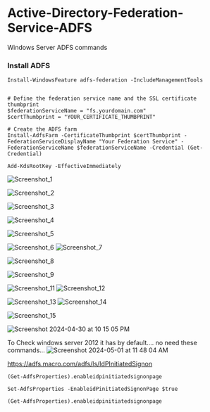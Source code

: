 # Active-Directory-Federation-Service-ADFS
Windows Server ADFS commands


### Install ADFS

```
Install-WindowsFeature adfs-federation -IncludeManagementTools
```

```

# Define the federation service name and the SSL certificate thumbprint
$federationServiceName = "fs.yourdomain.com"
$certThumbprint = "YOUR_CERTIFICATE_THUMBPRINT"

# Create the ADFS farm
Install-AdfsFarm -CertificateThumbprint $certThumbprint -FederationServiceDisplayName "Your Federation Service" -FederationServiceName $federationServiceName -Credential (Get-Credential)

```


```
Add-KdsRootKey -EffectiveImmediately
```
![Screenshot_1](https://github.com/0xMasud101/Active-Directory-Federation-Service-ADFS/assets/39289859/78078ec3-e96a-4449-9fbe-0b012c3edb78)

![Screenshot_2](https://github.com/0xMasud101/Active-Directory-Federation-Service-ADFS/assets/39289859/fec38e5b-da7b-4c2a-8677-99b7b816c2c1)

![Screenshot_3](https://github.com/0xMasud101/Active-Directory-Federation-Service-ADFS/assets/39289859/2c033ae3-b3fe-4a34-91ba-0a924705fd93)

![Screenshot_4](https://github.com/0xMasud101/Active-Directory-Federation-Service-ADFS/assets/39289859/0b43cb1d-f8d8-410f-a8ba-5f2718b62ab8)

![Screenshot_5](https://github.com/0xMasud101/Active-Directory-Federation-Service-ADFS/assets/39289859/1ad0bc4c-ad5c-46c9-a886-4d977382b838)

![Screenshot_6](https://github.com/0xMasud101/Active-Directory-Federation-Service-ADFS/assets/39289859/4d82317e-bcd5-49e5-b102-51c0be08789c)
![Screenshot_7](https://github.com/0xMasud101/Active-Directory-Federation-Service-ADFS/assets/39289859/5fb7e886-3006-4176-9c64-32cbb20a2b3b)

![Screenshot_8](https://github.com/0xMasud101/Active-Directory-Federation-Service-ADFS/assets/39289859/36098455-2a98-4c09-a430-af2cdaa526d6)

![Screenshot_9](https://github.com/0xMasud101/Active-Directory-Federation-Service-ADFS/assets/39289859/febe1cad-1e3a-48a8-b7fd-7f5039e3411a)

![Screenshot_11](https://github.com/0xMasud101/Active-Directory-Federation-Service-ADFS/assets/39289859/4d040eea-0c3a-4f46-b961-d97c9263032d)
![Screenshot_12](https://github.com/0xMasud101/Active-Directory-Federation-Service-ADFS/assets/39289859/f7fdf309-6d8f-446e-bd12-c73e1fc50331)

![Screenshot_13](https://github.com/0xMasud101/Active-Directory-Federation-Service-ADFS/assets/39289859/64e96ae1-f0fa-400d-b20b-5f8372fd9de8)
![Screenshot_14](https://github.com/0xMasud101/Active-Directory-Federation-Service-ADFS/assets/39289859/8e50ca97-4751-4379-b927-d6d05c913e50)



![Screenshot_15](https://github.com/0xMasud101/Active-Directory-Federation-Service-ADFS/assets/39289859/00254020-2c26-4f74-b014-f3c7daa23570)




![Screenshot 2024-04-30 at 10 15 05 PM](https://github.com/0xMasud101/Active-Directory-Federation-Service-ADFS/assets/39289859/ff878e3a-37e4-41fb-8dc4-2d8e7de06b31)



To Check windows server 2012 it has by default.... no need these commands...
![Screenshot 2024-05-01 at 11 48 04 AM](https://github.com/0xMasud101/Active-Directory-Federation-Service-ADFS/assets/39289859/f87ebaac-9510-47ce-bd5a-d81e3bd566a1)

https://adfs.macro.com/adfs/ls/IdPInitiatedSignon

```
(Get-AdfsProperties).enableidpinitiatedsignonpage
```

```
Set-AdfsProperties -EnableidPinitiatedSignonPage $true
```

```
(Get-AdfsProperties).enableidpinitiatedsignonpage
```


